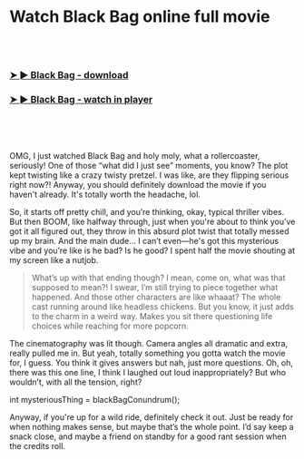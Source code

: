 <h1>Watch Black Bag online full movie</h1>


<br><br>

<h3><a href="https://Johns-florabrasra1972.github.io/zjtpttgyqt/">➤ ► Black Bag - download</a></h3> 
<h3><a href="https://Johns-florabrasra1972.github.io/zjtpttgyqt/">➤ ► Black Bag - watch in player</a></h3>


<br><br><br>


OMG, I just watched Black Bag and holy moly, what a rollercoaster, seriously! One of those “what did I just see” moments, you know? The plot kept twisting like a crazy twisty pretzel. I was like, are they flipping serious right now?! Anyway, you should definitely download the movie if you haven't already. It's totally worth the headache, lol.

So, it starts off pretty chill, and you’re thinking, okay, typical thriller vibes. But then BOOM, like halfway through, just when you're about to think you’ve got it all figured out, they throw in this absurd plot twist that totally messed up my brain. And the main dude... I can’t even—he's got this mysterious vibe and you’re like is he bad? Is he good? I spent half the movie shouting at my screen like a nutjob.

> What’s up with that ending though? I mean, come on, what was that supposed to mean?! I swear, I’m still trying to piece together what happened. And those other characters are like whaaat? The whole cast running around like headless chickens. But you know, it just adds to the charm in a weird way. Makes you sit there questioning life choices while reaching for more popcorn.

The cinematography was lit though. Camera angles all dramatic and extra, really pulled me in. But yeah, totally something you gotta watch the movie for, I guess. You think it gives answers but nah, just more questions. Oh, oh, there was this one line, I think I laughed out loud inappropriately? But who wouldn’t, with all the tension, right?

int mysteriousThing = blackBagConundrum();

Anyway, if you're up for a wild ride, definitely check it out. Just be ready for when nothing makes sense, but maybe that’s the whole point. I’d say keep a snack close, and maybe a friend on standby for a good rant session when the credits roll.
